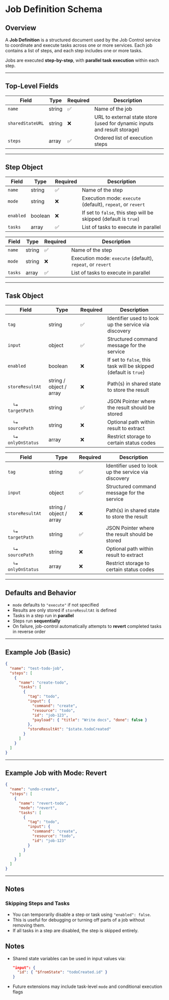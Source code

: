 # Job Definition Schema

## Overview

A **Job Definition** is a structured document used by the Job Control service to coordinate and execute tasks across one or more services. Each job contains a list of steps, and each step includes one or more tasks.

Jobs are executed **step-by-step**, with **parallel task execution** within each step.

---

## Top-Level Fields

| Field             | Type     | Required | Description |
|------------------|----------|----------|-------------|
| `name`           | string   | ✅       | Name of the job |
| `sharedStateURL` | string   | ❌       | URL to external state store (used for dynamic inputs and result storage) |
| `steps`          | array    | ✅       | Ordered list of execution steps |

---

## Step Object

| Field   | Type     | Required | Description |
|---------|----------|----------|-------------|
| `name`  | string   | ✅       | Name of the step |
| `mode`  | string   | ❌       | Execution mode: `execute` (default), `repeat`, or `revert` |
| `enabled` | boolean | ❌       | If set to `false`, this step will be skipped (default is `true`) |
| `tasks` | array    | ✅       | List of tasks to execute in parallel |


| Field   | Type     | Required | Description |
|---------|----------|----------|-------------|
| `name`  | string   | ✅       | Name of the step |
| `mode`  | string   | ❌       | Execution mode: `execute` (default), `repeat`, or `revert` |
| `tasks` | array    | ✅       | List of tasks to execute in parallel |

---

## Task Object

| Field           | Type   | Required | Description |
|----------------|--------|----------|-------------|
| `tag`          | string | ✅       | Identifier used to look up the service via discovery |
| `input`        | object | ✅       | Structured command message for the service |
| `enabled`      | boolean| ❌       | If set to `false`, this task will be skipped (default is `true`) |
| `storeResultAt`| string / object / array | ❌ | Path(s) in shared state to store the result |
| &nbsp;&nbsp;&nbsp;&nbsp;↳ `targetPath` | string | ✅ | JSON Pointer where the result should be stored |
| &nbsp;&nbsp;&nbsp;&nbsp;↳ `sourcePath` | string | ❌ | Optional path within result to extract |
| &nbsp;&nbsp;&nbsp;&nbsp;↳ `onlyOnStatus` | array | ❌ | Restrict storage to certain status codes |


| Field           | Type   | Required | Description |
|----------------|--------|----------|-------------|
| `tag`          | string | ✅       | Identifier used to look up the service via discovery |
| `input`        | object | ✅       | Structured command message for the service |
| `storeResultAt`| string / object / array | ❌ | Path(s) in shared state to store the result |
| &nbsp;&nbsp;&nbsp;&nbsp;↳ `targetPath` | string | ✅ | JSON Pointer where the result should be stored |
| &nbsp;&nbsp;&nbsp;&nbsp;↳ `sourcePath` | string | ❌ | Optional path within result to extract |
| &nbsp;&nbsp;&nbsp;&nbsp;↳ `onlyOnStatus` | array | ❌ | Restrict storage to certain status codes |

---

## Defaults and Behavior

- `mode` defaults to `"execute"` if not specified
- Results are only stored if `storeResultAt` is defined
- Tasks in a step run in **parallel**
- Steps run **sequentially**
- On failure, job-control automatically attempts to **revert** completed tasks in reverse order

---

## Example Job (Basic)

```json
{
  "name": "test-todo-job",
  "steps": [
    {
      "name": "create-todo",
      "tasks": [
        {
          "tag": "todo",
          "input": {
            "command": "create",
            "resource": "todo",
            "id": "job-123",
            "payload": { "title": "Write docs", "done": false }
          },
          "storeResultAt": "$state.todoCreated"
        }
      ]
    }
  ]
}
```

---

## Example Job with Mode: Revert

```json
{
  "name": "undo-create",
  "steps": [
    {
      "name": "revert-todo",
      "mode": "revert",
      "tasks": [
        {
          "tag": "todo",
          "input": {
            "command": "create",
            "resource": "todo",
            "id": "job-123"
          }
        }
      ]
    }
  ]
}
```

---

## Notes

### Skipping Steps and Tasks
- You can temporarily disable a step or task using `"enabled": false`.
- This is useful for debugging or turning off parts of a job without removing them.
- If all tasks in a step are disabled, the step is skipped entirely.

## Notes

- Shared state variables can be used in input values via:
  ```json
  "input": {
    "id": { "$fromState": "todoCreated.id" }
  }
  ```
- Future extensions may include task-level `mode` and conditional execution flags

